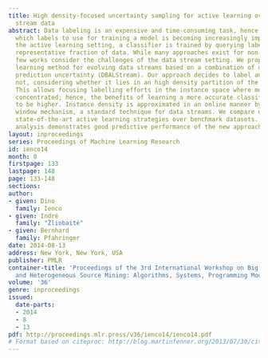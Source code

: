 ```yaml
---
title: High density-focused uncertainty sampling for active learning over evolving
  stream data
abstract: Data labeling is an expensive and time-consuming task, hence carefully choosing
  which labels to use for training a model is becoming increasingly important. In
  the active learning setting, a classifier is trained by querying labels from a small
  representative fraction of data. While many approaches exist for non-streaming scenarios,
  few works consider the challenges of the data stream setting. We propose a new active
  learning method for evolving data streams based on a combination of density and
  prediction uncertainty (DBALStream). Our approach decides to label an instance or
  not, considering whether it lies in an high density partition of the data space.
  This allows focusing labelling efforts in the instance space where more data is
  concentrated; hence, the benefits of learning a more accurate classifier are expected
  to be higher. Instance density is approximated in an online manner by a sliding
  window mechanism, a standard technique for data streams. We compare our method with
  state-of-the-art active learning strategies over benchmark datasets. The experimental
  analysis demonstrates good predictive performance of the new approach.
layout: inproceedings
series: Proceedings of Machine Learning Research
id: ienco14
month: 0
firstpage: 133
lastpage: 148
page: 133-148
sections: 
author:
- given: Dino
  family: Ienco
- given: Indrė
  family: "Žliobaitė"
- given: Bernhard
  family: Pfahringer
date: 2014-08-13
address: New York, New York, USA
publisher: PMLR
container-title: 'Proceedings of the 3rd International Workshop on Big Data, Streams
  and Heterogeneous Source Mining: Algorithms, Systems, Programming Models and Applications'
volume: '36'
genre: inproceedings
issued:
  date-parts:
  - 2014
  - 8
  - 13
pdf: http://proceedings.mlr.press/v36/ienco14/ienco14.pdf
# Format based on citeproc: http://blog.martinfenner.org/2013/07/30/citeproc-yaml-for-bibliographies/
---
```

